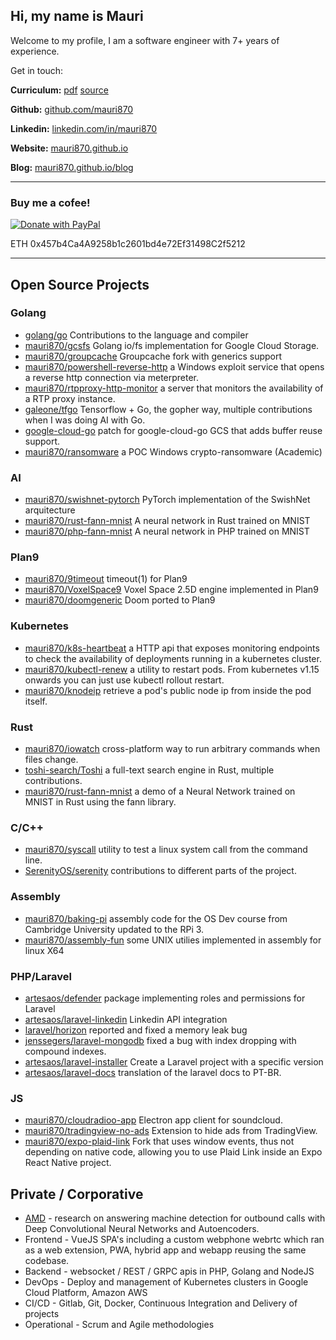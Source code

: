 ## Hi, my name is Mauri

Welcome to my profile, I am a software engineer with 7+ years of experience.

Get in touch:

**Curriculum:** [pdf](https://docs.google.com/viewer?url=https://github.com/mauri870/curriculum-vitae/raw/master/cv.pdf) [source](https://github.com/mauri870/curriculum-vitae)

**Github:** [github.com/mauri870](https://github.com/mauri870)

**Linkedin:** [linkedin.com/in/mauri870](https://linkedin.com/in/mauri870)

**Website:** [mauri870.github.io](https://mauri870.github.io)

**Blog:** [mauri870.github.io/blog](https://mauri870.github.io/blog)

---

### Buy me a cofee!

[![Donate with PayPal](https://www.paypalobjects.com/en_US/i/btn/btn_donate_LG.gif)](https://www.paypal.com/donate/?business=9U9LSQJVEWW2L&no_recurring=0&currency_code=BRL)

ETH 0x457b4Ca4A9258b1c2601bd4e72Ef31498C2f5212

---

## Open Source Projects

### Golang

- [golang/go](https://go-review.googlesource.com/q/author:mauri870@gmail.com) Contributions to the language and compiler
- [mauri870/gcsfs](https://github.com/mauri870/gcsfs) Golang io/fs implementation for Google Cloud Storage.
- [mauri870/groupcache](https://github.com/mauri870/groupcache) Groupcache fork with generics support
- [mauri870/powershell-reverse-http](https://github.com/mauri870/powershell-reverse-http) a Windows exploit service that opens a reverse http connection via meterpreter.
- [mauri870/rtpproxy-http-monitor](https://github.com/mauri870/rtpproxy-http-monitor) a server that monitors the availability of a RTP proxy instance.
- [galeone/tfgo](https://github.com/galeone/tfgo/commits?author=mauri870) Tensorflow + Go, the gopher way, multiple contributions when I was doing AI with Go.
- [google-cloud-go](https://github.com/mauri870/patches/blob/master/google-cloud-go-reuse-buffers-storage.patch) patch for google-cloud-go GCS that adds buffer reuse support.
- [mauri870/ransomware](https://github.com/mauri870/ransomware) a POC Windows crypto-ransomware (Academic)

### AI

- [mauri870/swishnet-pytorch](https://github.com/mauri870/swishnet-pytorch) PyTorch implementation of the SwishNet arquitecture
- [mauri870/rust-fann-mnist](https://github.com/mauri870/rust-fann-mnist) A neural network in Rust trained on MNIST
- [mauri870/php-fann-mnist](https://github.com/mauri870/php-fann-mnist) A neural network in PHP trained on MNIST

### Plan9

- [mauri870/9timeout](https://github.com/mauri870/9timeout) timeout(1) for Plan9
- [mauri870/VoxelSpace9](https://github.com/mauri870/VoxelSpace9) Voxel Space 2.5D engine implemented in Plan9
- [mauri870/doomgeneric](https://github.com/mauri870/doomgeneric) Doom ported to Plan9

### Kubernetes 

- [mauri870/k8s-heartbeat](https://github.com/mauri870/k8s-heartbeat) a HTTP api that exposes monitoring endpoints to check the availability of deployments running in a kubernetes cluster. 
- [mauri870/kubectl-renew](https://github.com/mauri870/kubectl-renew) a utility to restart pods. From kubernetes v1.15 onwards you can just use kubectl rollout restart.
- [mauri870/knodeip](https://github.com/mauri870/knodeip) retrieve a pod's public node ip from inside the pod itself.

### Rust

- [mauri870/iowatch](https://github.com/mauri870/iowatch) cross-platform way to run arbitrary commands when files change.
- [toshi-search/Toshi](https://github.com/toshi-search/Toshi) a full-text search engine in Rust, multiple contributions.
- [mauri870/rust-fann-mnist](https://github.com/mauri870/rust-fann-mnist) a demo of a Neural Network trained on MNIST in Rust using the fann library.

### C/C++

- [mauri870/syscall](https://github.com/mauri870/syscall) utility to test a linux system call from the command line.
- [SerenityOS/serenity](https://github.com/SerenityOS/serenity/commits?author=mauri870) contributions to different parts of the project.

### Assembly

- [mauri870/baking-pi](https://github.com/mauri870/baking-pi) assembly code for the OS Dev course from Cambridge University updated to the RPi 3.
- [mauri870/assembly-fun](https://github.com/mauri870/assembly-fun) some UNIX utilies implemented in assembly for linux X64

### PHP/Laravel

- [artesaos/defender](https://github.com/artesaos/defender) package implementing roles and permissions for Laravel
- [artesaos/laravel-linkedin](https://github.com/artesaos/laravel-linkedin) Linkedin API integration
- [laravel/horizon](https://github.com/laravel/horizon/issues/715) reported and fixed a memory leak bug
- [jenssegers/laravel-mongodb](https://github.com/jenssegers/laravel-mongodb/commit/ca0f710a4d2d61280406790dece6d10028509b46) fixed a bug with index dropping with compound indexes.
- [artesaos/laravel-installer](https://github.com/artesaos/laravel-installer) Create a Laravel project with a specific version
- [artesaos/laravel-docs](https://github.com/artesaos/laravel-docs) translation of the laravel docs to PT-BR.

### JS

- [mauri870/cloudradioo-app](https://github.com/mauri870/cloudradioo-app) Electron app client for soundcloud.
- [mauri870/tradingview-no-ads](https://github.com/mauri870/tradingview-no-ads) Extension to hide ads from TradingView.
- [mauri870/expo-plaid-link](https://github.com/mauri870/expo-plaid-link) Fork that uses window events, thus not depending on native code, allowing you to use Plaid Link inside an Expo React Native project.

## Private / Corporative

- [AMD](https://mauri870.github.io/blog/posts/amd2-improvements) - research on answering machine detection for outbound calls with Deep Convolutional Neural Networks and Autoencoders.
- Frontend - VueJS SPA's including a custom webphone webrtc which ran as a web extension, PWA, hybrid app and webapp reusing the same codebase.
- Backend - websocket / REST / GRPC apis in PHP, Golang and NodeJS
- DevOps - Deploy and management of Kubernetes clusters in Google Cloud Platform, Amazon AWS
- CI/CD - Gitlab, Git, Docker, Continuous Integration and Delivery of projects
- Operational - Scrum and Agile methodologies

